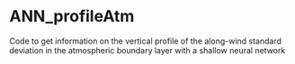 # ANN_profileAtm
Code to get information on the vertical profile of the along-wind standard deviation in the atmospheric boundary layer with a shallow neural network
